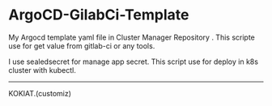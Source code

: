 # ArgoCD-GilabCi-Template
My Argocd template yaml file in Cluster Manager Repository .
This scripte use for get value from gitlab-ci or any tools.

I use sealedsecret for manage app secret. 
This script use for deploy in k8s cluster with kubectl.

-----------------------------------------------------------------------
KOKIAT.(customiz)
